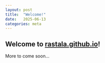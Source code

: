 ```yaml
---
layout: post
title:  "Welcome!"
date:   2025-06-13
categories: meta
---
```

## Welcome to [rastala.github.io](https//rastala.github.io)!

More to come soon...
